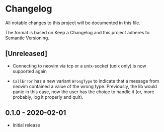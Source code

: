 # Changelog

All notable changes to this project will be documented in this file.

The format is based on Keep a Changelog and this project adheres to Semantic Versioning.

## [Unreleased]

- Connecting to neovim via tcp or a unix-socket (unix only) is now supported again

- `CallError` has a new variant `WrongType` to indicate that a message from
  neovim contained a value of the wrong type. Previously, the lib would panic
  in this case, now the user has the choice to handle it (or, more probably,
  log it properly and quit).

## 0.1.0 - 2020-02-01
- Initial release
